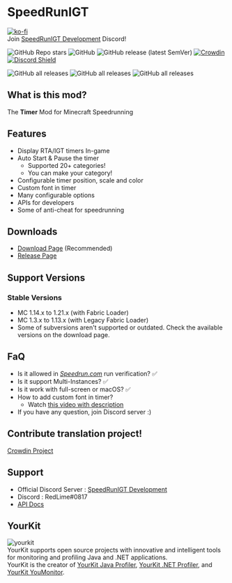 # SpeedRunIGT
[![ko-fi](https://ko-fi.com/img/githubbutton_sm.svg)](https://ko-fi.com/S6S77MX01) \
Join [SpeedRunIGT Development](https://discord.gg/7G2tfP7Xpe) Discord!

![GitHub Repo stars](https://img.shields.io/github/stars/RedLime/SpeedRunIGT?style=social)
![GitHub](https://img.shields.io/github/license/RedLime/SpeedRunIGT?style=flat-square)
![GitHub release (latest SemVer)](https://img.shields.io/github/v/release/RedLime/SpeedRunIGT?style=flat-square)
[![Crowdin](https://badges.crowdin.net/speedrunigt/localized.svg)](https://crowdin.com/project/speedrunigt)
[![Discord Shield](https://discordapp.com/api/guilds/1033677387143061574/widget.png?style=shield)](https://discord.gg/7G2tfP7Xpe)

![GitHub all releases](https://img.shields.io/github/downloads/RedLime/SpeedRunIGT/total?label=GitHub%20Downloads&style=flat-square)
![GitHub all releases](https://img.shields.io/curseforge/dt/538881?label=CurseForge%20Downloads&style=flat-square)
![GitHub all releases](https://img.shields.io/modrinth/dt/speedrunigt?label=Modrinth%20Downloads&style=flat-square)

## What is this mod?
The **Timer** Mod for Minecraft Speedrunning

## Features
- Display RTA/IGT timers In-game
- Auto Start & Pause the timer
  - Supported 20+ categories!
  - You can make your category!
- Configurable timer position, scale and color
- Custom font in timer
- Many configurable options
- APIs for developers
- Some of anti-cheat for speedrunning

## Downloads
- [Download Page](https://redlime.github.io/SpeedRunIGT/) (Recommended)
- [Release Page](https://github.com/RedLime/SpeedRunIGT/releases)

## Support Versions
### Stable Versions
- MC 1.14.x to 1.21.x (with Fabric Loader)
- MC 1.3.x to 1.13.x (with Legacy Fabric Loader)
- Some of subversions aren't supported or outdated. Check the available versions on the download page.

## FaQ
- Is it allowed in *[Speedrun.com](https://speedrun.com/mc)* run verification? ✅
- Is it support Multi-Instances? ✅
- Is it work with full-screen or macOS? ✅
- How to add custom font in timer?
  - Watch [this video with description](https://youtu.be/agBbiTQWj78)
- If you have any question, join Discord server :)

## Contribute translation project!
[Crowdin Project](https://crowdin.com/project/speedrunigt)

## Support
- Official Discord Server : [SpeedRunIGT Development](https://discord.gg/7G2tfP7Xpe)
- Discord : RedLime#0817
- [API Docs](https://github.com/RedLime/SpeedRunIGT/wiki/SpeedRunIGT-API-Document)

## YourKit
![yourkit](https://www.yourkit.com/images/yklogo.png)\
YourKit supports open source projects with innovative and intelligent tools\
for monitoring and profiling Java and .NET applications.\
YourKit is the creator of <a href="https://www.yourkit.com/java/profiler/">YourKit Java Profiler</a>,
<a href="https://www.yourkit.com/dotnet-profiler/">YourKit .NET Profiler</a>,
and <a href="https://www.yourkit.com/youmonitor/">YourKit YouMonitor</a>.
